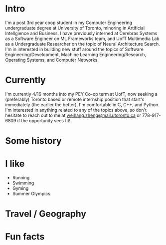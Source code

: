 
# Intro

I'm a post 3rd year coop student in my Computer Engineering undergraduate degree at University of Toronto, minoring in Artificial Intellgience and Business. I have previously interned at Cerebras Systems as a Software Engineer on ML Frameworks team, and UofT Multimedia Lab as a Undergraduate Researcher on the topic of Neural Architecture Search. I'm in interested in building new stuff around the topics of Software Engineering/Development, Machine Learning Engineering/Research, Operating Systems, and Computer Networks.

# Currently

I'm currently 4/16 months into my PEY Co-op term at UofT, now seeking a (preferably) Toronto based or remote internship position that start's immediately (the earlier the better). I'm comfortable in C, C++, and Python. I'm interested in anything related to any of the topics above, so don't hesitate to reach out to me at weihang.zheng@mail.utoronto.ca or 778-917-6809 if the opportunity sees fit!

# Some history

# I like

- Running
- Swimming
- Gyming
- Summer Olympics

# Travel / Geography

# Fun facts
